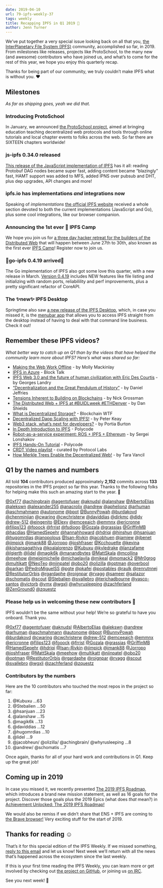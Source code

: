 ```yaml
---
date: 2019-04-10
url: 79-ipfs-weekly-37
tags: weekly
title: Recapping IPFS in Q1 2019 🎉
author: Jenn Turner
---
```


We’ve put together a very special issue looking back on all that you, [the InterPlanetary File System (IPFS)](https://ipfs.io/) community, accomplished so far, in 2019. From milestones like releases, projects like ProtoSchool, to the many new (and awesome) contributors who have joined us, and what’s to come for the rest of this year, we hope you enjoy this quarterly recap. 

Thanks for being part of our community, we truly couldn’t make IPFS what is without you. ❤️

## Milestones

*As far as shipping goes, yeah we did that.*

### Introducing ProtoSchool

In January, we announced [the ProtoSchool project](https://blog.ipfs.io/63-ipfs-weekly-25/), aimed at bringing education teaching decentralized web protocols and tools through online tutorials and local chapter events to folks across the web. So far there are SIXTEEN chapters worldwide! 

### js-ipfs 0.34.0 released

[This release of the JavaScript implementation of IPFS](https://blog.ipfs.io/64-js-ipfs-0-34/) has it all: reading Protobuf DAG nodes became super fast, adding content became “blazingly” fast, HAMT support was added to MFS, added IPNS over pubsub and DHT, plus dep upgrades, API changes and more!

### ipfs.io has implementations *and* integrations now
Speaking of *implementations* [the official IPFS website](https://ipfs.io/#implementations) received a whole section devoted to both the current implementations (JavaScript and Go), plus some cool integrations, like our browser companion.

### Announcing the 1st ever 🌌 IPFS Camp

We hope you join us for [a three day hacker retreat for the builders of the Distributed Web](https://blog.ipfs.io/72-ann-ipfs-camp/) that will happen between June 27th to 30th, also known as the first ever [IPFS Camp](https://camp.ipfs.io/)! Register now to join us.

### 🎉go-ipfs 0.4.19 arrived🎉

The Go implementation of IPFS also got some love this quarter, with a new release in March. [Version 0.4.19](https://github.com/ipfs/go-ipfs/releases/tag/v0.4.19) includes NEW features like file listing and initializing with random ports, reliabilility and perf improvements, plus a pretty significant refactor of CoreAPI. 

### The ✨new✨ IPFS Desktop

Springtime also saw [a new release of the IPFS Desktop](https://github.com/ipfs-shipyard/ipfs-desktop/releases/tag/v0.7.1), which, in case you missed it, is the [menubar app](https://github.com/ipfs-shipyard/ipfs-desktop) that allows you to access IPFS straight from the desktop instead of having to deal with that command line business. Check it out! 


## Remember these IPFS videos?

*What better way to catch up on Q1 than by the videos that have helped the community learn more about IPFS? Here’s what was shared so far:*

+ [Making the Web Work Offline](https://www.youtube.com/watch?list=PLuhRWgmPaHtRdiy0HKNy4UZ4dKVUVL_KG&time_continue=7&v=VllPpxVNH5k) - by Molly Mackinlay 
+ [IPFS in Azure](https://channel9.msdn.com/Shows/Blocktalk/IPFS-in-Azure) - Block Talk
+ [IPFS Web 3.0 and the future of human civilization with Eric Des Courtis](https://www.youtube.com/watch?v=xmAedcmhUvI&feature=youtu.be) - by Georges Landry
+ [“Decentralization and the Great Pendulum of History”](https://www.youtube.com/watch?v=o2HxOqZzR1U) - by Daniel Jeffries
+ [Tensions Inherent to Building on Blockchains](https://blog.blockstack.org/nick-grossman-on-tensions-inherent-to-building-on-blockchains/) - by Nick Grossman
+ [The Distributed Web + IPFS at #BUIDLweek #ETHDenver](https://www.youtube.com/watch?v=JKcHmloxpLw) - by Dan Shields
+ [What is Decentralized Storage?](https://www.youtube.com/watch?v=I5M8bXQR9uA) - Blockchain WTF
+ [Decentralized Dapp Scaling with IPFS!](https://www.youtube.com/watch?time_continue=2&v=-XdVnK22mZc) - by Peter Keay
+ [Web3 stack, what’s next for developers?](https://www.youtube.com/watch?v=N76-HcQDuhQ&feature=youtu.be) - by Portia Burton
+ [In Depth Introduction to IPFS](https://www.youtube.com/watch?v=GJ2980DWdyc) - Polycode
+ [Robot-as-a-service experiment: ROS + IPFS + Ethereum](https://www.youtube.com/watch?v=-GgnykaVWeQ) - by Sergei Lonshakov
+ [IPFS Hands-On Tutorial](https://www.youtube.com/watch?v=KIEq2FyMczs) - Polycode
+ [CRDT Video playlist](https://blog.ipfs.io/67-crdt-research-meetup/) - curated by Protocol Labs
+ [How Merkle Trees Enable the Decentralized Web!](https://www.youtube.com/watch?v=YIc6MNfv5iQ) - by Tara Vancil


## Q1 by the names and numbers

All told **104** contributors produced approximately **2,152** commits across **133** repositories in the IPFS project so far this year. Thanks to the following folks for helping make this such an amazing start to the year. 👏

[@0xf77](https://github.com/0xf77)
[@achingbrain](https://github.com/achingbrain)
[@agentofuser](https://github.com/agentofuser)
[@aknudsl](https://github.com/aknuds1)
[@alanshaw](https://github.com/alanshaw)
[@AlbertoElias](https://github.com/AlbertoElias)
[@alekswn](https://github.com/alekswn)
[@alexander255](https://github.com/alexander255)
[@anacrolix](https://github.com/anacrolix)
[@andrew](https://github.com/andrew)
[@aphelionz](https://github.com/aphelionz)
[@arhuman](https://github.com/arhuman)
[@aschmahmann](https://github.com/aschmahmann)
[@autonome](https://github.com/autonome)
[@bpot](https://github.com/bpot)
[@BunnyPowah](https://github.com/BunnyPowah)
[@burdakovd](https://github.com/burdakovd)
[@chenminjian](https://github.com/chenminjian)
[@cwaring](https://github.com/cwaring)
[@cwchristerw](https://github.com/cwchristerw)
[@daviddias](https://github.com/daviddias)
[@dirkmc](https://github.com/dirkmc)
[@djdv](https://github.com/djdv)
[@drew-512](https://github.com/drew-512)
[@eingenito](https://github.com/eingenito)
[@Elexy](https://github.com/Elexy)
[@emceeaich](https://github.com/emceeaich)
[@emmnx](https://github.com/emmnx)
[@ericronne](https://github.com/ericronne)
[@filips123](https://github.com/filips123)
[@fooock](https://github.com/fooock)
[@frrist](https://github.com/frrist)
[@fsdiogo](https://github.com/fsdiogo)
[@Gozala](https://github.com/Gozala)
[@grassias](https://github.com/grassias)
[@GriffinMB](https://github.com/GriffinMB)
[@hacdias](https://github.com/hacdias)
[@HamedSepehr](https://github.com/HamedSepehr)
[@hannahhoward](https://github.com/hannahhoward)
[@hdriqi](https://github.com/hdriqi)
[@hinshun](https://github.com/hinshun)
[@hsanjuan](https://github.com/hsanjuan)
[@hugomrdias](https://github.com/hugomrdias)
[@ianopolous](https://github.com/ianopolous)
[@Isan-Rivkin](https://github.com/Isan-Rivkin)
[@jacobhuen](https://github.com/jacobheun)
[@jamiew](https://github.com/jamiew)
[@jbenet](https://github.com/jbenet)
[@jimpick](https://github.com/jimpick)
[@jmank88](https://github.com/jmank88)
[@Jorropo](https://github.com/Jorropo)
[@joshfraser](https://github.com/joshfraser)
[@Kcchouette](https://github.com/Kcchouette)
[@kevina](https://github.com/kevina)
[@kishansagathiya](https://github.com/kishansagathiya)
[@koalalorenzo](https://github.com/koalalorenzo)
[@Kubuxu](https://github.com/Kubuxu)
[@kyledrake](https://github.com/kyledrake)
[@lanzafame](https://github.com/lanzafame)
[@lgierth](https://github.com/lgierth)
[@lidel](https://github.com/lidel)
[@magik6k](https://github.com/magik6k)
[@manandbytes](https://github.com/manandbytes)
[@MattSkala](https://github.com/MattSkala)
[@mcollina](https://github.com/mcollina)
[@meehow](https://github.com/meehow)
[@meiqimichelle](https://github.com/meiqimichelle)
[@michaelavila](https://github.com/michaelavila)
[@mikeal](https://github.com/mikeal)
[@momack2](https://github.com/momack2)
[@Mr0grog](https://github.com/Mr0grog)
[@multikatt](https://github.com/multikatt)
[@NeoTeo](https://github.com/NeoTeo)
[@niinpatel](https://github.com/niinpatel)
[@obo20](https://github.com/obo20)
[@olizilla](https://github.com/olizilla)
[@optman](https://github.com/optman)
[@overbool](https://github.com/overbool)
[@parkan](https://github.com/parkan)
[@PedroMiguelSS](https://github.com/PedroMiguelSS)
[@pgte](https://github.com/pgte)
[@pkafei](https://github.com/pkafei)
[@postables](https://github.com/postables)
[@raulk](https://github.com/raulk)
[@renrutnnej](https://github.com/renrutnnej)
[@RestitutorOrbis](https://github.com/RestitutorOrbis)
[@rgardaphe](https://github.com/rgardaphe)
[@roignpar](https://github.com/roignpar)
[@rvagg](https://github.com/rvagg)
[@sameer](https://github.com/sameer)
[@satazor](https://github.com/satazor)
[@schomatis](https://github.com/schomatis)
[@scout](https://github.com/scout)
[@Stebalien](https://github.com/Stebalien)
[@svallebro](https://github.com/svallebro)
[@terichadbourne](https://github.com/terichadbourne)
[@vasco-santos](https://github.com/vasco-santos)
[@victorb](https://github.com/victorb)
[@vmx](https://github.com/vmx)
[@wgxli](https://github.com/wgxli)
[@whyrusleeping](https://github.com/whyrusleeping)
[@zachferland](https://github.com/zachferland)
[@ZenGround0](https://github.com/ZenGround0)
[@zquestz](https://github.com/zquestz)


### Please help us in welcoming these new contributors 👋

IPFS wouldn’t be the same without your help! We’re so grateful to have you onboard. Thank you.

[@0xf77](https://github.com/0xf77)
[@agentofuser](https://github.com/agentofuser)
[@aknudsl](https://github.com/aknuds1)
[@AlbertoElias](https://github.com/AlbertoElias)
[@alekswn](https://github.com/alekswn)
[@andrew](https://github.com/andrew)
[@arhuman](https://github.com/arhuman)
[@aschmahmann](https://github.com/aschmahmann)
[@autonome](https://github.com/autonome)
[@bpot](https://github.com/bpot)
[@BunnyPowah](https://github.com/BunnyPowah)
[@burdakovd](https://github.com/burdakovd)
[@cwaring](https://github.com/cwaring)
[@cwchristerw](https://github.com/cwchristerw)
[@drew-512](https://github.com/drew-512)
[@emceeaich](https://github.com/emceeaich)
[@emmnx](https://github.com/emmnx)
[@ericronne](https://github.com/ericronne)
[@filips123](https://github.com/filips123)
[@fooock](https://github.com/fooock)
[@frrist](https://github.com/frrist)
[@Gozala](https://github.com/Gozala)
[@grassias](https://github.com/grassias)
[@GriffinMB](https://github.com/GriffinMB)
[@HamedSepehr](https://github.com/HamedSepehr)
[@hdriqi](https://github.com/hdriqi)
[@Isan-Rivkin](https://github.com/Isan-Rivkin)
[@jimpick](https://github.com/jimpick)
[@jmank88](https://github.com/jmank88)
[@Jorropo](https://github.com/Jorropo)
[@joshfraser](https://github.com/joshfraser)
[@MattSkala](https://github.com/MattSkala)
[@meehow](https://github.com/meehow)
[@multikatt](https://github.com/multikatt)
[@niinpatel](https://github.com/niinpatel)
[@obo20](https://github.com/obo20)
[@optman](https://github.com/optman)
[@RestitutorOrbis](https://github.com/RestitutorOrbis)
[@rgardaphe](https://github.com/rgardaphe)
[@roignpar](https://github.com/roignpar)
[@rvagg](https://github.com/rvagg)
[@scout](https://github.com/scout)
[@svallebro](https://github.com/svallebro)
[@wgxli](https://github.com/wgxli)
[@zachferland](https://github.com/zachferland)
[@zquestz](https://github.com/zquestz)

### Contributors by the numbers

Here are the 10 contributors who touched the most repos in the project so far:

1) @Kubuxu ...63
2) @Stebalien ...50
3) @hsanjuan ...23
4) @alanshaw ...15
5) @magik6k ...13
6) @daviddias ...12
7) @hugomrdias ...10
8) @lidel  ...9
9) @jacobheun/ @olizilla/ @achingbrain/ @whyrusleeping  ...8
10) @andrew/ @schomatis ...7

Once again, thanks for all of your hard work and contributions in Q1. Keep up the great job!

## Coming up in 2019

In case you missed it, we recently presented [The 2019 IPFS Roadmap](https://blog.ipfs.io/78-ipfs-2019-roadmap/), which introduces a brand new mission statement, as well as 16 goals for the project. Discover those goals plus the 2019 Epics (what does *that* mean?) in [Achievement Unlocked: The 2019 IPFS Roadmap!](https://blog.ipfs.io/78-ipfs-2019-roadmap/)

We would also be remiss if we didn’t share that ENS + IPFS are coming to [the Brave browser!](https://twitter.com/ensdomains/status/1105565560224563202) Very exciting stuff for the start of 2019.  

## Thanks for reading ☺️

That’s it for this special edition of the IPFS Weekly. If we missed something, [reply to this email](mailto:newsletter@ipfs.io) and let us know! Next week we’ll return with all the news that’s happened across the ecosystem since the last weekly.

If this is your first time reading the IPFS Weekly, you can learn more or get involved by checking out [the project on GitHub](https://github.com/ipfs), or joining us [on IRC](https://riot.im/app/#/room/#ipfs:matrix.org).

See you next week! 👋

